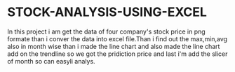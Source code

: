 # STOCK-ANALYSIS-USING-EXCEL
In this project i am get the data of four company's stock price in png formate than i conver the data into excel file.Than i find out the max,min,avg also in month wise than i made the line chart and also made the line chart add on the trendline so we got the pridiction price and last i'm add the slicer of month so can easyli analys.
